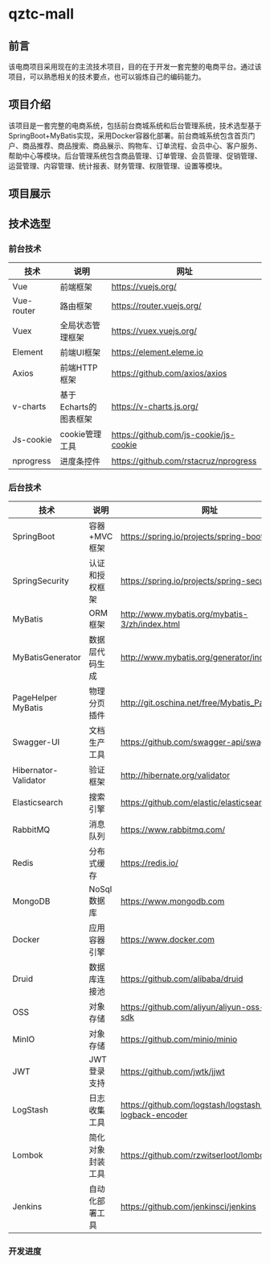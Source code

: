 # qztc-mall
## 前言  
该电商项目采用现在的主流技术项目，目的在于开发一套完整的电商平台。通过该项目，可以熟悉相关的技术要点，也可以锻炼自己的编码能力。  
##  项目介绍 
该项目是一套完整的电商系统，包括前台商城系统和后台管理系统，技术选型基于SpringBoot+MyBatis实现，采用Docker容器化部署。前台商城系统包含首页门户、商品推荐、商品搜索、商品展示、购物车、订单流程、会员中心、客户服务、帮助中心等模块。后台管理系统包含商品管理、订单管理、会员管理、促销管理、运营管理、内容管理、统计报表、财务管理、权限管理、设置等模块。  
## 项目展示  
## 技术选型  
### 前台技术  
  | 技术 | 说明 | 网址 |
| ------ | ------ | ------ |
| Vue | 前端框架 | https://vuejs.org/ |
| Vue-router| 路由框架 |https://router.vuejs.org/ |
|Vuex|全局状态管理框架|	https://vuex.vuejs.org/ | 
|Element|	前端UI框架|	https://element.eleme.io|
Axios|前端HTTP框架|https://github.com/axios/axios|
|v-charts|基于Echarts的图表框架|https://v-charts.js.org/|
|Js-cookie|cookie管理工具|https://github.com/js-cookie/js-cookie|
|nprogress|	进度条控件|https://github.com/rstacruz/nprogress|
###  后台技术  
  | 技术 | 说明 | 网址 |
| ------ | ------ | ------ |
|SpringBoot|容器+MVC框架|	https://spring.io/projects/spring-boot|
|SpringSecurity|认证和授权框架|	https://spring.io/projects/spring-security|
|MyBatis|	ORM框架|	http://www.mybatis.org/mybatis-3/zh/index.html|
|MyBatisGenerator|数据层代码生成|	http://www.mybatis.org/generator/index.html|
|PageHelper	MyBatis|物理分页插件|	http://git.oschina.net/free/Mybatis_PageHelper|
|Swagger-UI|	文档生产工具|https://github.com/swagger-api/swagger-ui|
|Hibernator-Validator|	验证框架|	http://hibernate.org/validator|
|Elasticsearch|	搜索引擎|	https://github.com/elastic/elasticsearch
|RabbitMQ|	消息队列|	https://www.rabbitmq.com/|
|Redis|分布式缓存|	https://redis.io/|
|MongoDB|	NoSql数据库|	https://www.mongodb.com|
|Docker|	应用容器引擎|	https://www.docker.com|
|Druid|	数据库连接池|	https://github.com/alibaba/druid|
|OSS|	对象存储|	https://github.com/aliyun/aliyun-oss-java-sdk|
|MinIO|	对象存储|	https://github.com/minio/minio|
|JWT|	JWT登录支持|	https://github.com/jwtk/jjwt|
|LogStash|	日志收集工具|	https://github.com/logstash/logstash-logback-encoder|
|Lombok|	简化对象封装工具|	https://github.com/rzwitserloot/lombok|
|Jenkins|	自动化部署工具|	https://github.com/jenkinsci/jenkins|
### 开发进度

